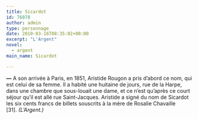 ```yaml
---
title: Sicardot
id: 76078
author: admin
type: personnage
date: 2010-03-16T08:35:02+00:00
excerpt: "L'Argent"
novel:
  - argent
main_name: Sicardot

---
```

**—** A son arrivée à Paris, en 1851, Aristide Rougon a pris d&rsquo;abord ce nom, qui est celui de sa femme. Il a habité une huitaine de jours, rue de la Harpe, dans une chambre que sous-louait une dame, et ce n&rsquo;est qu&rsquo;après ce court séjour qu&rsquo;il est allé rue Saint-Jacques. Aristide a signé du nom de Sicardot les six cents francs de billets souscrits à la mère de Rosalie Chavaille [31]. _(L&rsquo;Argent.)_